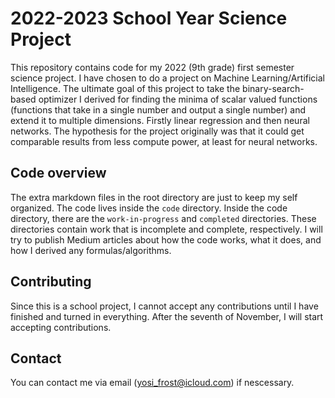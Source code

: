 # 2022-2023 School Year Science Project
This repository contains code for my 2022 (9th grade) first semester science project. I have chosen to do a project on Machine Learning/Artificial Intelligence.
The ultimate goal of this project to take the binary-search-based optimizer I derived for finding the minima of scalar valued functions (functions that take in a
single number and output a single number) and extend it to multiple dimensions. Firstly linear regression and then neural networks. The hypothesis for the project
originally was that it could get comparable results from less compute power, at least for neural networks.

## Code overview
The extra markdown files in the root directory are just to keep my self organized. The code lives inside the `code` directory. Inside the code directory, there are the
`work-in-progress` and `completed` directories. These directories contain work that is incomplete and complete, respectively. I will try to publish Medium articles 
about how the code works, what it does, and how I derived any formulas/algorithms.

## Contributing
Since this is a school project, I cannot accept any contributions until I have finished and turned in everything. After the seventh of November, I will start accepting
contributions. 

## Contact
You can contact me via email (yosi_frost@icloud.com) if nescessary.
